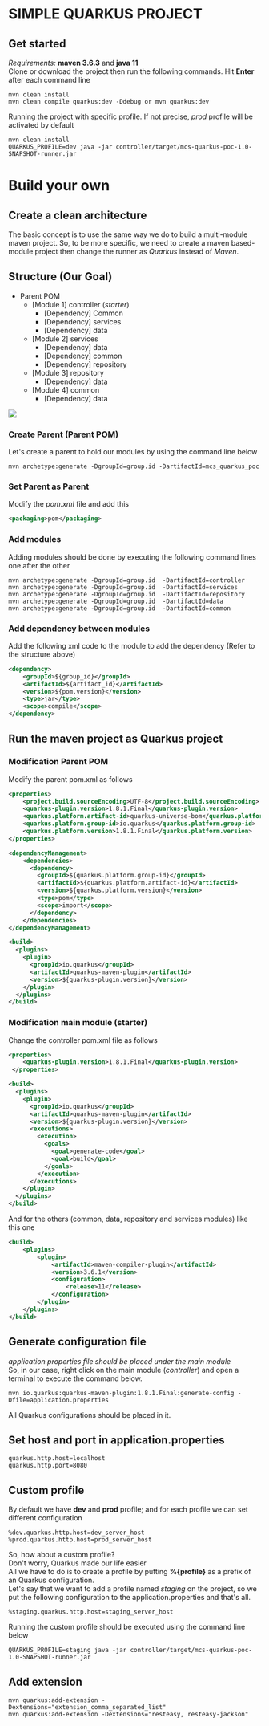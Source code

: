 # SIMPLE QUARKUS PROJECT
## Get started
*Requirements:* **maven 3.6.3** and **java 11**   
Clone or download the project then run the following commands. Hit **Enter** after each command line

```
mvn clean install
mvn clean compile quarkus:dev -Ddebug or mvn quarkus:dev
```   
Running the project with specific profile. If not precise, *prod* profile will be activated by default
```
mvn clean install
QUARKUS_PROFILE=dev java -jar controller/target/mcs-quarkus-poc-1.0-SNAPSHOT-runner.jar
```

# Build your own
## Create a clean architecture
The basic concept is to use the same way we do to build a multi-module maven project. So, to be more specific, we need to create a maven based-module project then change the runner as *Quarkus* instead of *Maven*.  

## Structure (Our Goal)
- Parent POM
	- [Module 1] controller (*starter*)
		- [Dependency] Common
		- [Dependency] services
		- [Dependency] data
	- [Module 2] services
		- [Dependency] data
		- [Dependency] common
		- [Dependency] repository
	- [Module 3] repository
		- [Dependency] data
	- [Module 4] common
		- [Dependency] data

![](microservice_structure.png)
### Create Parent (**Parent POM**)
Let's create a parent to hold our modules by using the command line below
```
mvn archetype:generate -DgroupId=group.id -DartifactId=mcs_quarkus_poc
```

### Set Parent as Parent
Modify the *pom.xml* file and add this

```xml
<packaging>pom</packaging>
```

### Add modules
Adding modules should be done by executing the following command lines one after the other
```
mvn archetype:generate -DgroupId=group.id  -DartifactId=controller  
mvn archetype:generate -DgroupId=group.id  -DartifactId=services  
mvn archetype:generate -DgroupId=group.id  -DartifactId=repository  
mvn archetype:generate -DgroupId=group.id  -DartifactId=data  
mvn archetype:generate -DgroupId=group.id  -DartifactId=common  
```

### Add dependency between modules
Add the following xml code to the module to add the dependency (Refer to the structure above)
```xml
<dependency>
	<groupId>${group_id}</groupId>
	<artifactId>${artifact_id}</artifactId>
	<version>${pom.version}</version>
	<type>jar</type>
	<scope>compile</scope>
</dependency>
```

## Run the maven project as Quarkus project
### Modification Parent POM
Modify the parent pom.xml as follows
```xml
<properties>
    <project.build.sourceEncoding>UTF-8</project.build.sourceEncoding>
    <quarkus-plugin.version>1.8.1.Final</quarkus-plugin.version>
    <quarkus.platform.artifact-id>quarkus-universe-bom</quarkus.platform.artifact-id>
    <quarkus.platform.group-id>io.quarkus</quarkus.platform.group-id>
    <quarkus.platform.version>1.8.1.Final</quarkus.platform.version>
</properties>
```
```xml
<dependencyManagement>
    <dependencies>
      <dependency>
        <groupId>${quarkus.platform.group-id}</groupId>
        <artifactId>${quarkus.platform.artifact-id}</artifactId>
        <version>${quarkus.platform.version}</version>
        <type>pom</type>
        <scope>import</scope>
      </dependency>
    </dependencies>
</dependencyManagement>
```
```xml
<build>
  <plugins>
    <plugin>
      <groupId>io.quarkus</groupId>
      <artifactId>quarkus-maven-plugin</artifactId>
      <version>${quarkus-plugin.version}</version>
    </plugin>
  </plugins>
</build>
```

### Modification main module (starter)
Change the controller pom.xml file as follows
```xml
<properties>
    <quarkus-plugin.version>1.8.1.Final</quarkus-plugin.version>
 </properties>
```
```xml
<build>
  <plugins>
    <plugin>
      <groupId>io.quarkus</groupId>
      <artifactId>quarkus-maven-plugin</artifactId>
      <version>${quarkus-plugin.version}</version>
      <executions>
        <execution>
          <goals>
            <goal>generate-code</goal>
            <goal>build</goal>
          </goals>
        </execution>
      </executions>
    </plugin>
  </plugins>
</build>
```

And for the others (common, data, repository and services modules) like this one
```xml
<build>
    <plugins>
        <plugin>
            <artifactId>maven-compiler-plugin</artifactId>
            <version>3.6.1</version>
            <configuration>
                <release>11</release>
            </configuration>
        </plugin>
    </plugins>
</build>
``` 

## Generate configuration file
*application.properties file should be placed under the main module*  
So, in our case, right click on the main module (*controller*) and open a terminal to execute the command below. 
```
mvn io.quarkus:quarkus-maven-plugin:1.8.1.Final:generate-config -Dfile=application.properties
```

All Quarkus configurations should be placed in it.

## Set host and port in application.properties
```
quarkus.http.host=localhost
quarkus.http.port=8080
```

## Custom profile
By default we have **dev** and **prod** profile; and for each profile we can set different configuration
```
%dev.quarkus.http.host=dev_server_host
%prod.quarkus.http.host=prod_server_host
```
So, how about a custom profile?   
Don't worry, Quarkus made our life easier   
All we have to do is to create a profile by putting **%{profile}** as a prefix of an Quarkus configuration.   
Let's say that we want to add a profile named *staging* on the project, so we put the following configuration to the application.properties and that's all.
```
%staging.quarkus.http.host=staging_server_host
```
Running the custom profile should be executed using the command line below
```
QUARKUS_PROFILE=staging java -jar controller/target/mcs-quarkus-poc-1.0-SNAPSHOT-runner.jar
```
## Add extension
```
mvn quarkus:add-extension -Dextensions="extension_comma_separated_list"
mvn quarkus:add-extension -Dextensions="resteasy, resteasy-jackson"
```